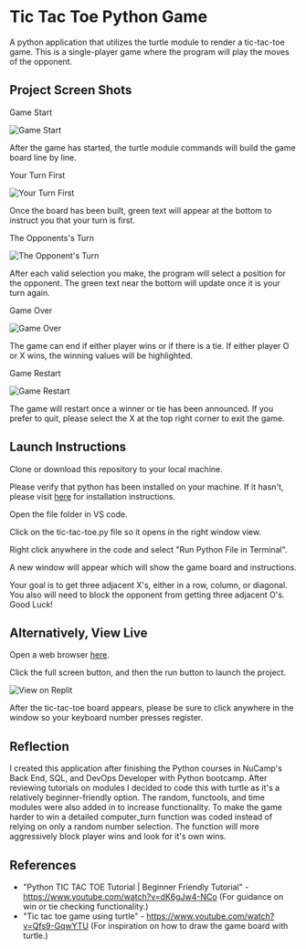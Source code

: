 # Tic Tac Toe Python Game

A python application that utilizes the turtle module to render a tic-tac-toe game. This is a single-player game where the program will play the moves of the opponent. 

## Project Screen Shots


Game Start

![Game Start](img/python-turtle-tic-tac-toe-game-1.png "After the game has started, the turtle module commands will build the game board line by line.")

After the game has started, the turtle module commands will build the game board line by line.



Your Turn First

![Your Turn First](img/python-turtle-tic-tac-toe-game-2.png "Once the board has been built, green text will appear at the bottom to instruct you that your turn is first.")

Once the board has been built, green text will appear at the bottom to instruct you that your turn is first.



The Opponents's Turn

![The Opponent's Turn](img/python-turtle-tic-tac-toe-game-3.png "After each valid selection you make, the program will select a position for the opponent. The green text near the bottom will update once it is your turn again.")

After each valid selection you make, the program will select a position for the opponent. The green text near the bottom will update once it is your turn again.



Game Over

![Game Over](img/python-turtle-tic-tac-toe-game-4.png "The game can end if either player wins or if there is a tie. If either player O or X wins, the winning values will be highlighted.")

The game can end if either player wins or if there is a tie. If either player O or X wins, the winning values will be highlighted.



Game Restart

![Game Restart](img/python-turtle-tic-tac-toe-game-5.png "The game will restart once a winner or tie has been announced. If you prefer to quit, please select the X at the top right corner to exit the game.")

The game will restart once a winner or tie has been announced. If you prefer to quit, please select the X at the top right corner to exit the game.



## Launch Instructions

Clone or download this repository to your local machine. 

Please verify that python has been installed on your machine. If it hasn't, please visit [here](https://www.python.org/downloads/) for installation instructions.

Open the file folder in VS code.

Click on the tic-tac-toe.py file so it opens in the right window view. 

Right click anywhere in the code and select "Run Python File in Terminal".

A new window will appear which will show the game board and instructions.

Your goal is to get three adjacent X's, either in a row, column, or diagonal. You also will need to block the opponent from getting three adjacent O's. Good Luck!

## Alternatively, View Live

Open a web browser [here](https://replit.com/@michelleaaa/tic-tac-toe-game#main.py).

Click the full screen button, and then the run button to launch the project.

![View on Replit](img/python-turtle-tic-tac-toe-game-6.png "Please be sure to enter full screen mode.")

After the tic-tac-toe board appears, please be sure to click anywhere in the window so your keyboard number presses register.


## Reflection

I created this application after finishing the Python courses in NuCamp's Back End, SQL, and DevOps Developer with Python bootcamp. After reviewing tutorials on modules I decided to code this with turtle as it's a relatively beginner-friendly option. The random, functools, and time modules were also added in to increase functionality. To make the game harder to win a detailed computer_turn function was coded instead of relying on only a random number selection. The function will more aggressively block player wins and look for it's own wins.

## References

- "Python TIC TAC TOE Tutorial | Beginner Friendly Tutorial" - https://www.youtube.com/watch?v=dK6gJw4-NCo (For guidance on win or tie checking functionality.)
- "Tic tac toe game using turtle" - https://www.youtube.com/watch?v=Qfs9-GqwYTU (For inspiration on how to draw the game board with turtle.)